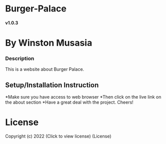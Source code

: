 # Burger-Palace
#### v1.0.3
# By Winston Musasia
### Description
This is a website about Burger Palace.
## Setup/Installation Instruction
*Make sure you have access to web browser
*Then click on the live link on the about section
*Have a great deal with the project. Cheers!
# License
Copyright (c) 2022 (Click to view license) (License)